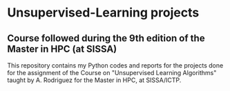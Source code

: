 # Unsupervised-Learning projects
## Course followed during the 9th edition of the Master in HPC (at SISSA)
This repository contains my Python codes and reports for the projects done
for the assignment of the Course on "Unsupervised Learning Algorithms"
taught by A. Rodriguez for the Master in HPC, at SISSA/ICTP.
